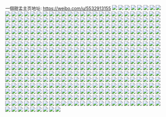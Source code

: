 一個甜孟主页地址: https://weibo.com/u/5532913155 
![](https://wx4.sinaimg.cn/mw2000/0062rxsLly1h9boisc34nj30k00k0781.jpg) 
![](https://wx4.sinaimg.cn/mw2000/0062rxsLly1h7jzgz30znj30xo0zn13o.jpg) 
![](https://wx4.sinaimg.cn/mw2000/0062rxsLly1h6l9a4o3bmj32am33lb2d.jpg) 
![](https://wx4.sinaimg.cn/mw2000/0062rxsLly1h6l9a63menj312j0u0nam.jpg) 
![](https://wx4.sinaimg.cn/mw2000/0062rxsLly1h5nk4jotymj30mz0ikae0.jpg) 
![](https://wx4.sinaimg.cn/mw2000/0062rxsLly1h57ghpqxjnj32802yox6t.jpg) 
![](https://wx4.sinaimg.cn/mw2000/0062rxsLly1h57ght6nhij32802you0z.jpg) 
![](https://wx4.sinaimg.cn/mw2000/0062rxsLly1h53tw81qajj30mi0u0n1d.jpg) 
![](https://wx4.sinaimg.cn/mw2000/0062rxsLly1h4npjxafy2j30u00u0jvt.jpg) 
![](https://wx4.sinaimg.cn/mw2000/0062rxsLly1h4iz81eer6j318w0tztkg.jpg) 
![](https://wx4.sinaimg.cn/mw2000/0062rxsLly1h4iz8217l5j31cj0tydpn.jpg) 
![](https://wx4.sinaimg.cn/mw2000/0062rxsLly1h4iz8284e8j30tz10rwsw.jpg) 
![](https://wx4.sinaimg.cn/mw2000/0062rxsLly1h47jcd78tkj32ap318qv5.jpg) 
![](https://wx4.sinaimg.cn/mw2000/0062rxsLly1h3ybe0s3y6j30n01dstuy.jpg) 
![](https://wx4.sinaimg.cn/mw2000/0062rxsLly1h3ybe20k1tj30n01ds7mt.jpg) 
![](https://wx4.sinaimg.cn/mw2000/0062rxsLly1h3ybxj2vb3j30n01dsh4j.jpg) 
![](https://wx4.sinaimg.cn/mw2000/0062rxsLly1h3ybid9nzij30n01ds47o.jpg) 
![](https://wx4.sinaimg.cn/mw2000/0062rxsLly1h3ybkb9icqj30n01dska4.jpg) 
![](https://wx4.sinaimg.cn/mw2000/0062rxsLly1h3ybe1ilm5j30n01ds4qp.jpg) 
![](https://wx4.sinaimg.cn/mw2000/0062rxsLly1h3ybljh7szj30n01dsjxh.jpg) 
![](https://wx4.sinaimg.cn/mw2000/0062rxsLly1h3ybutwq3vj30n01dsdjv.jpg) 
![](https://wx4.sinaimg.cn/mw2000/0062rxsLly1h3ybe2vsz9j30n01dsdkx.jpg) 
![](https://wx4.sinaimg.cn/mw2000/0062rxsLly1h3sguypwsqj31ny2c0npd.jpg) 
![](https://wx4.sinaimg.cn/mw2000/0062rxsLly1h3p6c9ybpej30qo0pbmz7.jpg) 
![](https://wx4.sinaimg.cn/mw2000/0062rxsLly1h3lnhndxhrj3340340u0y.jpg) 
![](https://wx4.sinaimg.cn/mw2000/0062rxsLly1h3lnhpwmc0j3340340npd.jpg) 
![](https://wx4.sinaimg.cn/mw2000/0062rxsLly1h3lnhgysmdj31ua1vge69.jpg) 
![](https://wx4.sinaimg.cn/mw2000/0062rxsLly1h3lnhx8hfzj3340340x6r.jpg) 
![](https://wx4.sinaimg.cn/mw2000/0062rxsLly1h3lnhfqzyrj3340340u0x.jpg) 
![](https://wx4.sinaimg.cn/mw2000/0062rxsLly1h3lnht0mrij330g30gnpf.jpg) 
![](https://wx4.sinaimg.cn/mw2000/0062rxsLly1h3lnhjnrypj3310310x6q.jpg) 
![](https://wx4.sinaimg.cn/mw2000/0062rxsLly1h3lnhl0afgj31kw1kw7wh.jpg) 
![](https://wx4.sinaimg.cn/mw2000/0062rxsLly1h3lnhxs8sej30sg0sg0zg.jpg) 
![](https://wx4.sinaimg.cn/mw2000/0062rxsLly1h1jeqfzlgsj31ua1vf1kx.jpg) 
![](https://wx4.sinaimg.cn/mw2000/0062rxsLly1h1jeq7jrkej327b27b7wh.jpg) 
![](https://wx4.sinaimg.cn/mw2000/0062rxsLly1h1jeqe6ltdj326z26zb29.jpg) 
![](https://wx4.sinaimg.cn/mw2000/0062rxsLly1h1jeq67hzkj32732734qp.jpg) 
![](https://wx4.sinaimg.cn/mw2000/0062rxsLly1gz7gkhrv38j30w80k0k2j.jpg) 
![](https://wx4.sinaimg.cn/mw2000/0062rxsLly1gyppb93j5bj30n01dsajl.jpg) 
![](https://wx4.sinaimg.cn/mw2000/0062rxsLly1gyp1bon1waj316o1kw4qp.jpg) 
![](https://wx4.sinaimg.cn/mw2000/0062rxsLly1gyhu5s2oahj30u00u0q63.jpg) 
![](https://wx4.sinaimg.cn/mw2000/0062rxsLly1gyfvgby5y1j31ds0n0b29.jpg) 
![](https://wx4.sinaimg.cn/mw2000/0062rxsLly1gyfvgaj7h0j31ds0n0aum.jpg) 
![](https://wx4.sinaimg.cn/mw2000/0062rxsLly1gyfvgcfoguj31ds0n0h06.jpg) 
![](https://wx4.sinaimg.cn/mw2000/0062rxsLly1gyfvgczfayj31ds0n0aql.jpg) 
![](https://wx4.sinaimg.cn/mw2000/0062rxsLly1gy77vgn2ivj30c80b13ye.jpg) 
![](https://wx4.sinaimg.cn/mw2000/0062rxsLly1gxw4sgjm8pj30n01dswzl.jpg) 
![](https://wx4.sinaimg.cn/mw2000/0062rxsLly1gxw4sf9qytj30n01dsauc.jpg) 
![](https://wx4.sinaimg.cn/mw2000/0062rxsLly1gxlht2nn8gj32c0340kjm.jpg) 
![](https://wx4.sinaimg.cn/mw2000/0062rxsLly1gxlht5d2lej32c0340kjm.jpg) 
![](https://wx4.sinaimg.cn/mw2000/0062rxsLly1gxic2soligj30jv0jv3zb.jpg) 
![](https://wx4.sinaimg.cn/mw2000/0062rxsLly1gxic3d4uftj30jo0joaao.jpg) 
![](https://wx4.sinaimg.cn/mw2000/0062rxsLly1gxic1sd1tmj30gt0gtdgr.jpg) 
![](https://wx4.sinaimg.cn/mw2000/0062rxsLly1gxic25q60cj30k40k4jsc.jpg) 
![](https://wx4.sinaimg.cn/mw2000/0062rxsLly1gxgghglyubj30de0de3yo.jpg) 
![](https://wx4.sinaimg.cn/mw2000/0062rxsLly1gxbgme0modj30es0e6gln.jpg) 
![](https://wx4.sinaimg.cn/mw2000/0062rxsLly1gx6js6v15uj30sg0sgt9o.jpg) 
![](https://wx4.sinaimg.cn/mw2000/0062rxsLly1gx3vrnecaxj31sc2dsqv5.jpg) 
![](https://wx4.sinaimg.cn/mw2000/0062rxsLly1gx3vrmkwdfj31sc2dsnpd.jpg) 
![](https://wx4.sinaimg.cn/mw2000/0062rxsLly1gx3vrocnh5j31sc2dsnpd.jpg) 
![](https://wx4.sinaimg.cn/mw2000/0062rxsLly1gx0ebn23q8j33402c0x6r.jpg) 
![](https://wx4.sinaimg.cn/mw2000/0062rxsLly1gx0ebjg8mgj33402c0u0z.jpg) 
![](https://wx4.sinaimg.cn/mw2000/0062rxsLly1gx0ebqelk3j33402c0x6r.jpg) 
![](https://wx4.sinaimg.cn/mw2000/0062rxsLly1gwzquur5e7j30kd0nyaeb.jpg) 
![](https://wx4.sinaimg.cn/mw2000/0062rxsLly1gwuk3ebrfij30sg0sg76s.jpg) 
![](https://wx4.sinaimg.cn/mw2000/0062rxsLly1gwrgnojve1j3340340hdu.jpg) 
![](https://wx4.sinaimg.cn/mw2000/0062rxsLly1gvzhctorpwj30j60j640e.jpg) 
![](https://wx4.sinaimg.cn/mw2000/0062rxsLly1gvy78z8llkj30ty0uadou.jpg) 
![](https://wx4.sinaimg.cn/mw2000/0062rxsLly1gvoe12al2kj61gc79ou1002.jpg) 
![](https://wx4.sinaimg.cn/mw2000/0062rxsLly1gvoe13r4vkj31gc8q0kjo.jpg) 
![](https://wx4.sinaimg.cn/mw2000/0062rxsLly1gvoe15g67tj61gc7e0qv602.jpg) 
![](https://wx4.sinaimg.cn/mw2000/0062rxsLly1gvoe0zflgzj31gc9h6kjp.jpg) 
![](https://wx4.sinaimg.cn/mw2000/0062rxsLly1gurjsh34h7j60n01ds7lu02.jpg) 
![](https://wx4.sinaimg.cn/mw2000/0062rxsLly1guhqw33kmej60n01dsqqg02.jpg) 
![](https://wx4.sinaimg.cn/mw2000/0062rxsLly1gtwmehi3uaj32c03404qr.jpg) 
![](https://wx4.sinaimg.cn/mw2000/0062rxsLly1gtwmej0qbqj32c03404qr.jpg) 
![](https://wx4.sinaimg.cn/mw2000/0062rxsLly1gtwmekgg19j32c03407wj.jpg) 
![](https://wx4.sinaimg.cn/mw2000/0062rxsLly1gtig3b8wdij31hc0u0e4i.jpg) 
![](https://wx4.sinaimg.cn/mw2000/0062rxsLly1gtig3aryimj31hc0u0ka7.jpg) 
![](https://wx4.sinaimg.cn/mw2000/0062rxsLly1gtcl1abhmqj32c0340hdu.jpg) 
![](https://wx4.sinaimg.cn/mw2000/0062rxsLly1gtcl1b1ei8j30qm118133.jpg) 
![](https://wx4.sinaimg.cn/mw2000/0062rxsLly1gt6vl0h7n7j30n01ds4ey.jpg) 
![](https://wx4.sinaimg.cn/mw2000/0062rxsLly1gsv8w4w3iqj30u016245v.jpg) 
![](https://wx4.sinaimg.cn/mw2000/0062rxsLly1gsv8ymfclbj32c0340b2b.jpg) 
![](https://wx4.sinaimg.cn/mw2000/0062rxsLly1gsvk3p48knj31s135s7wi.jpg) 
![](https://wx4.sinaimg.cn/mw2000/0062rxsLly1gss3zypv46j30ul15stkz.jpg) 
![](https://wx4.sinaimg.cn/mw2000/0062rxsLly1gsiz1htpkrj32c02c0kjm.jpg) 
![](https://wx4.sinaimg.cn/mw2000/0062rxsLly1gsiz1jfgdlj31hc0u0jue.jpg) 
![](https://wx4.sinaimg.cn/mw2000/0062rxsLly1gscs2ccs6zj30mi0miqe5.jpg) 
![](https://wx4.sinaimg.cn/mw2000/0062rxsLly1gsbotvewyfj31sc2dse81.jpg) 
![](https://wx4.sinaimg.cn/mw2000/0062rxsLly1gsbottuwr9j31sc2dshdt.jpg) 
![](https://wx4.sinaimg.cn/mw2000/0062rxsLly1gs7b1v31roj30u00u0hdt.jpg) 
![](https://wx4.sinaimg.cn/mw2000/0062rxsLly1gs7b1uali0j31wu1wu1ky.jpg) 
![](https://wx4.sinaimg.cn/mw2000/0062rxsLly1gs50hs82xrj31sc27wkjl.jpg) 
![](https://wx4.sinaimg.cn/mw2000/0062rxsLly1grx6jtrkc0j30mz0u049k.jpg) 
![](https://wx4.sinaimg.cn/mw2000/0062rxsLly1grx6lftg9gj33401r0u0x.jpg) 
![](https://wx4.sinaimg.cn/mw2000/0062rxsLly1grpu2lxoauj31801hcb2a.jpg) 
![](https://wx4.sinaimg.cn/mw2000/0062rxsLly1grm6l3kunyj30rs0rsq5j.jpg) 
![](https://wx4.sinaimg.cn/mw2000/0062rxsLly1grcwsnxubsj33402c0kjm.jpg) 
![](https://wx4.sinaimg.cn/mw2000/0062rxsLly1grcwsljpz3j33402c04qp.jpg) 
![](https://wx4.sinaimg.cn/mw2000/0062rxsLly1grcwskbwiaj33402c0x6q.jpg) 
![](https://wx4.sinaimg.cn/mw2000/0062rxsLly1gr4zirhczaj31ph2ds7pu.jpg) 
![](https://wx4.sinaimg.cn/mw2000/0062rxsLly1gr4zisubbhj31sc2dsqv5.jpg) 
![](https://wx4.sinaimg.cn/mw2000/0062rxsLly1gr32lfdm1yj30mi0mi4dy.jpg) 
![](https://wx4.sinaimg.cn/mw2000/0062rxsLly1gr32lorepjj32bz2hxe8a.jpg) 
![](https://wx4.sinaimg.cn/mw2000/0062rxsLly1gr32lg083qj30mi0mik1z.jpg) 
![](https://wx4.sinaimg.cn/mw2000/0062rxsLly1gr32lesfr2j31y723e7wh.jpg) 
![](https://wx4.sinaimg.cn/mw2000/0062rxsLly1gr32lh1t3wj30hh0gmq5k.jpg) 
![](https://wx4.sinaimg.cn/mw2000/0062rxsLly1gr32lge4xdj30mi0miwoq.jpg) 
![](https://wx4.sinaimg.cn/mw2000/0062rxsLly1gr0qd2fspgj31sc1scx6p.jpg) 
![](https://wx4.sinaimg.cn/mw2000/0062rxsLly1gr0qbmr7r3j32c02c0npe.jpg) 
![](https://wx4.sinaimg.cn/mw2000/0062rxsLly1gqosltsvirj30mw0mrgxa.jpg) 
![](https://wx4.sinaimg.cn/mw2000/0062rxsLly1gqliqldlncj30u00tznpd.jpg) 
![](https://wx4.sinaimg.cn/mw2000/0062rxsLly1gqliqlobcgj31400u0wun.jpg) 
![](https://wx4.sinaimg.cn/mw2000/0062rxsLly1gqliqm81jaj30u00tze81.jpg) 
![](https://wx4.sinaimg.cn/mw2000/0062rxsLly1gqj74orvdrj30vc15s14z.jpg) 
![](https://wx4.sinaimg.cn/mw2000/0062rxsLly1gqj74ohdgjj30vc15sam8.jpg) 
![](https://wx4.sinaimg.cn/mw2000/0062rxsLly1gq7jiflqcoj30it0neqjo.jpg) 
![](https://wx4.sinaimg.cn/mw2000/0062rxsLly1gq0c5ejcj6j30cl0cd0t3.jpg) 
![](https://wx4.sinaimg.cn/mw2000/0062rxsLly1gpx62jthlej32802yonpn.jpg) 
![](https://wx4.sinaimg.cn/mw2000/0062rxsLly1gpx62g54mvj32802xcx6r.jpg) 
![](https://wx4.sinaimg.cn/mw2000/0062rxsLly1gpqhkbxrd4j30vc15su0x.jpg) 
![](https://wx4.sinaimg.cn/mw2000/0062rxsLly1gpqhkbdq3lj30vc15su0x.jpg) 
![](https://wx4.sinaimg.cn/mw2000/0062rxsLly1gpq9vzaqsij31sc2dskgs.jpg) 
![](https://wx4.sinaimg.cn/mw2000/0062rxsLly1gpq9w0z9jxj32c0340qv5.jpg) 
![](https://wx4.sinaimg.cn/mw2000/0062rxsLly1gpoz2y2c57j32c0340u0x.jpg) 
![](https://wx4.sinaimg.cn/mw2000/0062rxsLly1gpkk3i1p2ij306o06oq34.jpg) 
![](https://wx4.sinaimg.cn/mw2000/0062rxsLly1gpjkge48laj31wz258kjq.jpg) 
![](https://wx4.sinaimg.cn/mw2000/0062rxsLly1gpgtg0bebtj32c03407wi.jpg) 
![](https://wx4.sinaimg.cn/mw2000/0062rxsLly1gpbch40dtcj30mz0qttr0.jpg) 
![](https://wx4.sinaimg.cn/mw2000/0062rxsLly1gpa8o80teej30hs0hs0tg.jpg) 
![](https://wx4.sinaimg.cn/mw2000/0062rxsLly1gp474xjh6ej32c0340qv6.jpg) 
![](https://wx4.sinaimg.cn/mw2000/0062rxsLly1gp46gsk09ej33402c0hdu.jpg) 
![](https://wx4.sinaimg.cn/mw2000/0062rxsLly1goxdddndqbj32c0340e82.jpg) 
![](https://wx4.sinaimg.cn/mw2000/0062rxsLly1goweh5uaxfj327w2yk1kx.jpg) 
![](https://wx4.sinaimg.cn/mw2000/0062rxsLly1gou9n8wllrj32c0344e81.jpg) 
![](https://wx4.sinaimg.cn/mw2000/0062rxsLly1gou9n9swrpj32c03447wh.jpg) 
![](https://wx4.sinaimg.cn/mw2000/0062rxsLly1gom03nz2vhj30k00j4t9g.jpg) 
![](https://wx4.sinaimg.cn/mw2000/0062rxsLly1go9aptbkpjj32c02c04qq.jpg) 
![](https://wx4.sinaimg.cn/mw2000/0062rxsLly1go8aqjz1aqj30jw0k67bg.jpg) 
![](https://wx4.sinaimg.cn/mw2000/0062rxsLly1go6r5esyh8j32c0340kjl.jpg) 
![](https://wx4.sinaimg.cn/mw2000/0062rxsLly1go4hiwedxwj30mi0u0dvb.jpg) 
![](https://wx4.sinaimg.cn/mw2000/0062rxsLly1go0o7z4uzpj30u00u0wm0.jpg) 
![](https://wx4.sinaimg.cn/mw2000/0062rxsLly1gntp5c36snj30q30dgwf4.jpg) 
![](https://wx4.sinaimg.cn/mw2000/0062rxsLly1gnsnniswprj32c0340kjm.jpg) 
![](https://wx4.sinaimg.cn/mw2000/0062rxsLly1gnsnnhmg1fj32c0340u10.jpg) 
![](https://wx4.sinaimg.cn/mw2000/0062rxsLly1gnn6h0f60zj32802yob2a.jpg) 
![](https://wx4.sinaimg.cn/mw2000/0062rxsLly1gnmsrhtj1nj30do0ckdkn.jpg) 
![](https://wx4.sinaimg.cn/mw2000/0062rxsLly1gng6mgx843j318f1p47hw.jpg) 
![](https://wx4.sinaimg.cn/mw2000/0062rxsLly1gmygmry4tkj31ho1zknpg.jpg) 
![](https://wx4.sinaimg.cn/mw2000/0062rxsLly1gmygmsb4faj30qo0vy43a.jpg) 
![](https://wx4.sinaimg.cn/mw2000/0062rxsLly1gmwdcq1qr1j30n01dsb2c.jpg) 
![](https://wx4.sinaimg.cn/mw2000/0062rxsLly1gmsv2cfdmyj32c0340kjl.jpg) 
![](https://wx4.sinaimg.cn/mw2000/0062rxsLly1gmsv2pq2c9j32c0340npd.jpg) 
![](https://wx4.sinaimg.cn/mw2000/0062rxsLly1gmonhr4tkjj30u00u0tfn.jpg) 
![](https://wx4.sinaimg.cn/mw2000/0062rxsLly1glzcvztga3j30jg0jgju8.jpg) 
![](https://wx4.sinaimg.cn/mw2000/0062rxsLly1glwynr6zm0j32802yob2b.jpg) 
![](https://wx4.sinaimg.cn/mw2000/0062rxsLly1glraevfe8oj32c0340b29.jpg) 
![](https://wx4.sinaimg.cn/mw2000/0062rxsLly1glo7usfnv4j30og0nsq4z.jpg) 
![](https://wx4.sinaimg.cn/mw2000/0062rxsLly1gljyjbpd3dj30mz0tiqhv.jpg) 
![](https://wx4.sinaimg.cn/mw2000/0062rxsLly1glf9qwipcxj32802yo4qr.jpg) 
![](https://wx4.sinaimg.cn/mw2000/0062rxsLly1glcpayi6zvj32802yo4r0.jpg) 
![](https://wx4.sinaimg.cn/mw2000/0062rxsLly1glcpb1oh9qj32802yokjw.jpg) 
![](https://wx4.sinaimg.cn/mw2000/0062rxsLly1glcpb828xij32802yoqvg.jpg) 
![](https://wx4.sinaimg.cn/mw2000/0062rxsLly1glcpbb8fw9j32802yohe4.jpg) 
![](https://wx4.sinaimg.cn/mw2000/0062rxsLly1gkq4lntk25j327z2wbnpe.jpg) 
![](https://wx4.sinaimg.cn/mw2000/0062rxsLly1gkjyaho4p1j32c03401ky.jpg) 
![](https://wx4.sinaimg.cn/mw2000/0062rxsLly1gkjyaj2vtnj32c03407wi.jpg) 
![](https://wx4.sinaimg.cn/mw2000/0062rxsLly1gkjyak87m7j32c03407wi.jpg) 
![](https://wx4.sinaimg.cn/mw2000/0062rxsLly1gk1f96nolqj30sb0tc1kx.jpg) 
![](https://wx4.sinaimg.cn/mw2000/0062rxsLly1gjd2auxp0zj3334334qv5.jpg) 
![](https://wx4.sinaimg.cn/mw2000/0062rxsLly1gjd2axp6ixj32bb2bb1kz.jpg) 
![](https://wx4.sinaimg.cn/mw2000/0062rxsLly1gjd2azlxl3j33342bcb2a.jpg) 
![](https://wx4.sinaimg.cn/mw2000/0062rxsLly1gjd2atgy10j32bb2bb4qq.jpg) 
![](https://wx4.sinaimg.cn/mw2000/0062rxsLly1gjd2b1k798j31o01o0x6p.jpg) 
![](https://wx4.sinaimg.cn/mw2000/0062rxsLly1gjd2b4ipanj31zk1hou0z.jpg) 
![](https://wx4.sinaimg.cn/mw2000/0062rxsLly1gjd2b5e7wfj31hn1hnh8s.jpg) 
![](https://wx4.sinaimg.cn/mw2000/0062rxsLly1gjd2b7509zj32bb2bbe82.jpg) 
![](https://wx4.sinaimg.cn/mw2000/0062rxsLly1gjd2b80efcj30u00u00su.jpg) 
![](https://wx4.sinaimg.cn/mw2000/0062rxsLly1gj1upr6kvaj30n01dswps.jpg) 
![](https://wx4.sinaimg.cn/mw2000/0062rxsLly1gj1upqfolmj30n01dsti7.jpg) 
![](https://wx4.sinaimg.cn/mw2000/0062rxsLly1giy8domkb6j30n01dsnpg.jpg) 
![](https://wx4.sinaimg.cn/mw2000/0062rxsLly1giy8dnbiufj30n01dsqv8.jpg) 
![](https://wx4.sinaimg.cn/mw2000/0062rxsLly1giy8dpw73jj30n01ds1l1.jpg) 
![](https://wx4.sinaimg.cn/mw2000/0062rxsLly1giy8dqzsshj30n01dsnpg.jpg) 
![](https://wx4.sinaimg.cn/mw2000/0062rxsLly1giouw1vgkbj31ho1zkqv8.jpg) 
![](https://wx4.sinaimg.cn/mw2000/0062rxsLly1giouvcffwqj314e0z7qfc.jpg) 
![](https://wx4.sinaimg.cn/mw2000/0062rxsLly1giouvemmfhj31zk1hme85.jpg) 
![](https://wx4.sinaimg.cn/mw2000/0062rxsLly1giouwerdfsj31lx1hk4qs.jpg) 
![](https://wx4.sinaimg.cn/mw2000/0062rxsLly1giouvwc882j31zk1hmnph.jpg) 
![](https://wx4.sinaimg.cn/mw2000/0062rxsLly1giov1wat0uj30vc15se81.jpg) 
![](https://wx4.sinaimg.cn/mw2000/0062rxsLly1giov1vn0gvj31p229khdt.jpg) 
![](https://wx4.sinaimg.cn/mw2000/0062rxsLly1giouwfxj23j31k014okjl.jpg) 
![](https://wx4.sinaimg.cn/mw2000/0062rxsLly1giouvtgmfpj31hn1zkhdt.jpg) 
![](https://wx4.sinaimg.cn/mw2000/0062rxsLly1giouw4k44nj31hc1zkqv8.jpg) 
![](https://wx4.sinaimg.cn/mw2000/0062rxsLly1giouvrseg4j31ho1zke87.jpg) 
![](https://wx4.sinaimg.cn/mw2000/0062rxsLly1giouvyd3f6j31yy14iqv9.jpg) 
![](https://wx4.sinaimg.cn/mw2000/0062rxsLly1giouvh6i1cj31zk1hnx6s.jpg) 
![](https://wx4.sinaimg.cn/mw2000/0062rxsLly1giouvkmu2ij31zk1hnqv8.jpg) 
![](https://wx4.sinaimg.cn/mw2000/0062rxsLly1giouvbouc3j31zk1hmhdx.jpg) 
![](https://wx4.sinaimg.cn/mw2000/0062rxsLly1giouw6sxs2j31zk1hnx6t.jpg) 
![](https://wx4.sinaimg.cn/mw2000/0062rxsLly1giouw9fb8ej31hn1zk4qv.jpg) 
![](https://wx4.sinaimg.cn/mw2000/0062rxsLgy1giccubc061j31ho1zk7wl.jpg) 
![](https://wx4.sinaimg.cn/mw2000/0062rxsLgy1giccufvivpj31os1zknpi.jpg) 
![](https://wx4.sinaimg.cn/mw2000/0062rxsLgy1gibgwgwe2xj30n00qoq6l.jpg) 
![](https://wx4.sinaimg.cn/mw2000/0062rxsLly1gi6ypgsth0j31hn1sjkjo.jpg) 
![](https://wx4.sinaimg.cn/mw2000/0062rxsLly1ggfbhorm8xj31kg1zk7wl.jpg) 
![](https://wx4.sinaimg.cn/mw2000/0062rxsLly1ggb7n9vtyqj33402c01kx.jpg) 
![](https://wx4.sinaimg.cn/mw2000/0062rxsLly1ggb7nbgkm1j33402c07wh.jpg) 
![](https://wx4.sinaimg.cn/mw2000/0062rxsLly1ggb7nd0iopj33402c01kx.jpg) 
![](https://wx4.sinaimg.cn/mw2000/0062rxsLly1gfv2ssdlz7j32c02c0qv5.jpg) 
![](https://wx4.sinaimg.cn/mw2000/0062rxsLly1gfgk9mbvkij32c0340b29.jpg) 
![](https://wx4.sinaimg.cn/mw2000/0062rxsLly1gfgk9ncd1lj32c0340b29.jpg) 
![](https://wx4.sinaimg.cn/mw2000/0062rxsLly1gej1lx2725j31mw1t4e84.jpg) 
![](https://wx4.sinaimg.cn/mw2000/0062rxsLly1gdtd4647ncj31s11s5kjp.jpg) 
![](https://wx4.sinaimg.cn/mw2000/0062rxsLgy1gdpmecphelj30u00y37lb.jpg) 
![](https://wx4.sinaimg.cn/mw2000/0062rxsLgy1gdmqxhm9yhj31lt1lt1kz.jpg) 
![](https://wx4.sinaimg.cn/mw2000/0062rxsLly1gdldwgmkyaj30jm0jcq3m.jpg) 
![](https://wx4.sinaimg.cn/mw2000/0062rxsLly1gdgs5v3ev7j30dj0ehdhq.jpg) 
![](https://wx4.sinaimg.cn/mw2000/0062rxsLly1gdcb69l3swj306r06rt9b.jpg) 
![](https://wx4.sinaimg.cn/mw2000/0062rxsLly1gd6olhs9zsj30u00u0k0w.jpg) 
![](https://wx4.sinaimg.cn/mw2000/0062rxsLly1gcpv8mg7tfj30i80ir75r.jpg) 
![](https://wx4.sinaimg.cn/mw2000/0062rxsLly1gcmch9ozz2j30k00aigmd.jpg) 
![](https://wx4.sinaimg.cn/mw2000/0062rxsLly1gcj5nnm9ymj30jg0l7abv.jpg) 
![](https://wx4.sinaimg.cn/mw2000/0062rxsLly1gcasqgk8l4j31kw1kw4dx.jpg) 
![](https://wx4.sinaimg.cn/mw2000/0062rxsLly1gcasqh1chij30yh0yc7b3.jpg) 
![](https://wx4.sinaimg.cn/mw2000/0062rxsLly1gcasqhmmsdj30yi0y80yu.jpg) 
![](https://wx4.sinaimg.cn/mw2000/0062rxsLly1gcasqixge0j32o82o84qp.jpg) 
![](https://wx4.sinaimg.cn/mw2000/0062rxsLly1gcasqfvx4vj31kw1kw15j.jpg) 
![](https://wx4.sinaimg.cn/mw2000/0062rxsLly1gcasqkmztbj31jq1gpu0x.jpg) 
![](https://wx4.sinaimg.cn/mw2000/0062rxsLly1gc6gvfp24nj31cl18gtbp.jpg) 
![](https://wx4.sinaimg.cn/mw2000/0062rxsLly1gc3ujckeqkj30wr1blb29.jpg) 
![](https://wx4.sinaimg.cn/mw2000/0062rxsLly1gc3ujdeipjj30uz0te1kx.jpg) 
![](https://wx4.sinaimg.cn/mw2000/0062rxsLly1gbzamvkp79j33402c04qr.jpg) 
![](https://wx4.sinaimg.cn/mw2000/0062rxsLly1gbzamu4vhgj31400u0143.jpg) 
![](https://wx4.sinaimg.cn/mw2000/0062rxsLly1gbz63fnv0dj30qo0pin0h.jpg) 
![](https://wx4.sinaimg.cn/mw2000/0062rxsLly1gbtkfij62ij31sg2ds1kx.jpg) 
![](https://wx4.sinaimg.cn/mw2000/0062rxsLly1gbtkfhterhj31sg2ds1ku.jpg) 
![](https://wx4.sinaimg.cn/mw2000/0062rxsLly1gbhtaebgi2j31sg109qv6.jpg) 
![](https://wx4.sinaimg.cn/mw2000/0062rxsLly1gbhtagovy7j31sg109qv6.jpg) 
![](https://wx4.sinaimg.cn/mw2000/0062rxsLly1gbhtaidhirj31le109b2a.jpg) 
![](https://wx4.sinaimg.cn/mw2000/0062rxsLly1gbhtaj9cfnj30yi1pc7wh.jpg) 
![](https://wx4.sinaimg.cn/mw2000/0062rxsLly1gbhtak1kmuj30tz143e70.jpg) 
![](https://wx4.sinaimg.cn/mw2000/0062rxsLly1gbhtalt0cej31o027uu0x.jpg) 
![](https://wx4.sinaimg.cn/mw2000/0062rxsLly1gbfhey888oj31sg2ds1jj.jpg) 
![](https://wx4.sinaimg.cn/mw2000/0062rxsLly1gbfheyysx4j31md25w1eb.jpg) 
![](https://wx4.sinaimg.cn/mw2000/0062rxsLly1gbfhezfxw0j31md25w4g0.jpg) 
![](https://wx4.sinaimg.cn/mw2000/0062rxsLly1gbfhf02bl9j31sg2dsu0h.jpg) 
![](https://wx4.sinaimg.cn/mw2000/0062rxsLly1ga5smycm6hj31400u01ch.jpg) 
![](https://wx4.sinaimg.cn/mw2000/0062rxsLly1ga5smyukuuj30tg140jwt.jpg) 
![](https://wx4.sinaimg.cn/mw2000/0062rxsLly1ga5smxly3mj30tk1404gw.jpg) 
![](https://wx4.sinaimg.cn/mw2000/0062rxsLly1g9zkmsmthuj32c03407wi.jpg) 
![](https://wx4.sinaimg.cn/mw2000/0062rxsLly1g9zkmr6kraj31s035sb2a.jpg) 
![](https://wx4.sinaimg.cn/mw2000/0062rxsLly1g9zkmzc4faj32c0340qv6.jpg) 
![](https://wx4.sinaimg.cn/mw2000/0062rxsLly1g9zkmy40qnj32192puhdt.jpg) 
![](https://wx4.sinaimg.cn/mw2000/0062rxsLly1g9zkmv785ej32c0340qv5.jpg) 
![](https://wx4.sinaimg.cn/mw2000/0062rxsLly1g9zkmwr5iqj32c0340x6p.jpg) 
![](https://wx4.sinaimg.cn/mw2000/0062rxsLly1g9t287zkg7j30u013z4qp.jpg) 
![](https://wx4.sinaimg.cn/mw2000/0062rxsLly1g9t287kq15j30tz142b29.jpg) 
![](https://wx4.sinaimg.cn/mw2000/0062rxsLly1g9pbj81z34j31cg1sg4qr.jpg) 
![](https://wx4.sinaimg.cn/mw2000/0062rxsLly1g9pbk6ywt9j30u00u0tgk.jpg) 
![](https://wx4.sinaimg.cn/mw2000/0062rxsLly1g9m4rnvl9dj31cg1sgqv6.jpg) 
![](https://wx4.sinaimg.cn/mw2000/0062rxsLly1g9kjgrmsymj30vu16r449.jpg) 
![](https://wx4.sinaimg.cn/mw2000/0062rxsLly1g98ba4ggr4j30yi1pchdt.jpg) 
![](https://wx4.sinaimg.cn/mw2000/0062rxsLly1g8aef9wqjaj31mb1mb4l3.jpg) 
![](https://wx4.sinaimg.cn/mw2000/0062rxsLly1g8aefagdgrj31mb1mb7wh.jpg) 
![](https://wx4.sinaimg.cn/mw2000/0062rxsLly1g8aefazt15j31mb1mb7sp.jpg) 
![](https://wx4.sinaimg.cn/mw2000/0062rxsLly1g8aefbddh3j31mb1mbdxk.jpg) 
![](https://wx4.sinaimg.cn/mw2000/0062rxsLly1g8aef9do7cj31mb1mb7nh.jpg) 
![](https://wx4.sinaimg.cn/mw2000/0062rxsLly1g8aefbr7oxj31mb1mbnfr.jpg) 
![](https://wx4.sinaimg.cn/mw2000/0062rxsLly1g8aefc9109j31mb1mbe2l.jpg) 
![](https://wx4.sinaimg.cn/mw2000/0062rxsLly1g8aefclfbtj31ei1eik2w.jpg) 
![](https://wx4.sinaimg.cn/mw2000/0062rxsLly1g8aefd2rbsj31mb1mbe69.jpg) 
![](https://wx4.sinaimg.cn/mw2000/0062rxsLly1g8946ner5qj31cg1sgb2b.jpg) 
![](https://wx4.sinaimg.cn/mw2000/0062rxsLly1g8946xm6kzj31cg1sg7wl.jpg) 
![](https://wx4.sinaimg.cn/mw2000/0062rxsLly1g8946smydwj31cg1sgb2b.jpg) 
![](https://wx4.sinaimg.cn/mw2000/0062rxsLly1g8946pkf8bj31cg1sghdt.jpg) 
![](https://wx4.sinaimg.cn/mw2000/0062rxsLly1g8947a6ocrj32c0340hdt.jpg) 
![](https://wx4.sinaimg.cn/mw2000/0062rxsLly1g894egyl1qj32c0340kjl.jpg) 
![](https://wx4.sinaimg.cn/mw2000/0062rxsLly1g7qurj6vgoj31cg1sgb2b.jpg) 
![](https://wx4.sinaimg.cn/mw2000/0062rxsLly1g7qurkm6mzj31cg1sg1kz.jpg) 
![](https://wx4.sinaimg.cn/mw2000/0062rxsLly1g7qurl9ayfj31cg1sgttd.jpg) 
![](https://wx4.sinaimg.cn/mw2000/0062rxsLly1g7qurmqidqj31cg1sg1kz.jpg) 
![](https://wx4.sinaimg.cn/mw2000/0062rxsLly1g7n5yzwoesj31cg1sg7wj.jpg) 
![](https://wx4.sinaimg.cn/mw2000/0062rxsLly1g71ejnyqhvj32c0340npf.jpg) 
![](https://wx4.sinaimg.cn/mw2000/0062rxsLly1g71ejloqfwj32c0340kjn.jpg) 
![](https://wx4.sinaimg.cn/mw2000/0062rxsLly1g6y9circtcj312l0syqfz.jpg) 
![](https://wx4.sinaimg.cn/mw2000/0062rxsLly1g6mpc6bjnlj30u00u0tia.jpg) 
![](https://wx4.sinaimg.cn/mw2000/0062rxsLly1g6la61fs9gj31sg1sgqv8.jpg) 
![](https://wx4.sinaimg.cn/mw2000/0062rxsLly1g6b371alfoj31qp1qpb2a.jpg) 
![](https://wx4.sinaimg.cn/mw2000/0062rxsLly1g69gnehcm1j31ld1ldnpe.jpg) 
![](https://wx4.sinaimg.cn/mw2000/0062rxsLly1g69gnav1v2j31hy1kzk7f.jpg) 
![](https://wx4.sinaimg.cn/mw2000/0062rxsLly1g68ulfkw1sj30qe0majuj.jpg) 
![](https://wx4.sinaimg.cn/mw2000/0062rxsLly1g66avl42d8j31kn1moe83.jpg) 
![](https://wx4.sinaimg.cn/mw2000/0062rxsLly1g63n2lwa0lj32c02c0b2a.jpg) 
![](https://wx4.sinaimg.cn/mw2000/0062rxsLly1g63n1fjv1fj32c02c0b29.jpg) 
![](https://wx4.sinaimg.cn/mw2000/0062rxsLly1g62g94teq4j31o027uhdu.jpg) 
![](https://wx4.sinaimg.cn/mw2000/0062rxsLly1g5vs284swaj31sg1sgnod.jpg) 
![](https://wx4.sinaimg.cn/mw2000/0062rxsLly1g5vs272hroj31sg1sgqv7.jpg) 
![](https://wx4.sinaimg.cn/mw2000/0062rxsLly1g4z8u33oumj319n500x6p.jpg) 
![](https://wx4.sinaimg.cn/mw2000/0062rxsLly1g4z8u5ah0aj319n500b2b.jpg) 
![](https://wx4.sinaimg.cn/mw2000/0062rxsLly1g4z8u1qohvj31a74xvx6p.jpg) 
![](https://wx4.sinaimg.cn/mw2000/0062rxsLly1g4z8u6pap9j317v57c4qq.jpg) 
![](https://wx4.sinaimg.cn/mw2000/0062rxsLly1g4z8u8dlr6j319n500qv5.jpg) 
![](https://wx4.sinaimg.cn/mw2000/0062rxsLly1g4z8u9ghmgj319n500b29.jpg) 
![](https://wx4.sinaimg.cn/mw2000/0062rxsLly1g4o1j74tlij31sd3johc4.jpg) 
![](https://wx4.sinaimg.cn/mw2000/0062rxsLly1g4dlfmmvncj31cg1sgx6r.jpg) 
![](https://wx4.sinaimg.cn/mw2000/0062rxsLly1g4dlfg03vrj31cg1sgkjn.jpg) 
![](https://wx4.sinaimg.cn/mw2000/0062rxsLly1g4c6qrk0idj30ml34x1kx.jpg) 
![](https://wx4.sinaimg.cn/mw2000/0062rxsLly1g46tm5ff3kj31mc1mcds6.jpg) 
![](https://wx4.sinaimg.cn/mw2000/0062rxsLly1g46tm5vfc8j31mc1mcwvl.jpg) 
![](https://wx4.sinaimg.cn/mw2000/0062rxsLly1g46tm68bxrj31mc1mcdy5.jpg) 
![](https://wx4.sinaimg.cn/mw2000/0062rxsLly1g45bdo0ow9j31og2io1kx.jpg) 
![](https://wx4.sinaimg.cn/mw2000/0062rxsLly1g45bdndodij31og2io7wh.jpg) 
![](https://wx4.sinaimg.cn/mw2000/0062rxsLly1g453kn2ziuj30u01hckjq.jpg) 
![](https://wx4.sinaimg.cn/mw2000/0062rxsLly1g3qb6qqqfgj31400u0gxy.jpg) 
![](https://wx4.sinaimg.cn/mw2000/0062rxsLly1g3qb6qf6gdj31400u0npd.jpg) 
![](https://wx4.sinaimg.cn/mw2000/0062rxsLly1g3qb6qyq23j31400u04fp.jpg) 
![](https://wx4.sinaimg.cn/mw2000/0062rxsLly1g3qb6rxdyrj31400u0b29.jpg) 
![](https://wx4.sinaimg.cn/mw2000/0062rxsLly1g3oytjved8j31o02807wh.jpg) 
![](https://wx4.sinaimg.cn/mw2000/0062rxsLly1g3oytkaj0jj30yi0yiahs.jpg) 
![](https://wx4.sinaimg.cn/mw2000/0062rxsLly1g3oytkuzxsj31o02807wh.jpg) 
![](https://wx4.sinaimg.cn/mw2000/0062rxsLly1g3oytlmc3yj32c02c07rj.jpg) 
![](https://wx4.sinaimg.cn/mw2000/0062rxsLly1g3oytj7w1jj3238239kjl.jpg) 
![](https://wx4.sinaimg.cn/mw2000/0062rxsLly1g3oytmng51j32c02c0kjl.jpg) 
![](https://wx4.sinaimg.cn/mw2000/0062rxsLly1g3oytnh0g1j32b72cchdu.jpg) 
![](https://wx4.sinaimg.cn/mw2000/0062rxsLly1g3oytorgypj31sg1sgb2b.jpg) 
![](https://wx4.sinaimg.cn/mw2000/0062rxsLly1g3oytpizyuj32by2d0npd.jpg) 
![](https://wx4.sinaimg.cn/mw2000/0062rxsLly1g3iegrqpfhj31ei1ei46p.jpg) 
![](https://wx4.sinaimg.cn/mw2000/0062rxsLly1g35gy75x8sj32c02c0tvy.jpg) 
![](https://wx4.sinaimg.cn/mw2000/0062rxsLly1g35gy8xcjyj32c02c0h9l.jpg) 
![](https://wx4.sinaimg.cn/mw2000/0062rxsLly1g35gyfato1j32c02c07o2.jpg) 
![](https://wx4.sinaimg.cn/mw2000/0062rxsLly1g35gyggqybj32c02c0qmd.jpg) 
![](https://wx4.sinaimg.cn/mw2000/0062rxsLly1g2yi93zdkrj30mi0u0n19.jpg) 
![](https://wx4.sinaimg.cn/mw2000/0062rxsLly1g2yi95ojbtj32c02c01ep.jpg) 
![](https://wx4.sinaimg.cn/mw2000/0062rxsLly1g2tviw240zj31400u01kx.jpg) 
![](https://wx4.sinaimg.cn/mw2000/0062rxsLly1g2tvir9r9wj32801o0e81.jpg) 
![](https://wx4.sinaimg.cn/mw2000/0062rxsLly1g0f792na9sj32c02c07wh.jpg) 
![](https://wx4.sinaimg.cn/mw2000/0062rxsLly1g0f790sd0hj32c02c0aui.jpg) 
![](https://wx4.sinaimg.cn/mw2000/0062rxsLly1g0f794romjj32c02c0qs4.jpg) 
![](https://wx4.sinaimg.cn/mw2000/0062rxsLly1g0f796qkg7j32c02c0h6w.jpg) 
![](https://wx4.sinaimg.cn/mw2000/0062rxsLly1fxuen36c01j30k00dlq4s.jpg) 
![](https://wx4.sinaimg.cn/mw2000/0062rxsLly1fxqfkcgu00j30ra0j2mz9.jpg) 
![](https://wx4.sinaimg.cn/mw2000/0062rxsLly1fxqfm2rh8lj30k00k015l.jpg) 
![](https://wx4.sinaimg.cn/mw2000/0062rxsLly1fwsl6cqc81j30qo0zktg9.jpg) 
![](https://wx4.sinaimg.cn/mw2000/0062rxsLly1fwsl6bx1xsj30qo0zkahn.jpg) 
![](https://wx4.sinaimg.cn/mw2000/0062rxsLgy1fvzto3xbofj321k22me81.jpg) 
![](https://wx4.sinaimg.cn/mw2000/0062rxsLgy1fvzto51rgpj325e21mhb1.jpg) 
![](https://wx4.sinaimg.cn/mw2000/0062rxsLly1fvtmbj917yj30qo0qoqam.jpg) 
![](https://wx4.sinaimg.cn/mw2000/0062rxsLly1fvtmbimsm4j31h10p40z2.jpg) 
![](https://wx4.sinaimg.cn/mw2000/0062rxsLly1fvtmbjny5qj30qo0qojv7.jpg) 
![](https://wx4.sinaimg.cn/mw2000/0062rxsLly1fvtmbk3g4mj30qo0qogq0.jpg) 
![](https://wx4.sinaimg.cn/mw2000/0062rxsLly1fvtmbkj2kwj30qo0qon17.jpg) 
![](https://wx4.sinaimg.cn/mw2000/0062rxsLly1fvtmbl18bgj30qo0qoq6t.jpg) 
![](https://wx4.sinaimg.cn/mw2000/0062rxsLly1fvtmbh2uwhj30qo0qoq6j.jpg) 
![](https://wx4.sinaimg.cn/mw2000/0062rxsLly1fvtmbllynnj30qo0qoq8l.jpg) 
![](https://wx4.sinaimg.cn/mw2000/0062rxsLly1fvtmbm25olj30qo0qotdd.jpg) 
![](https://wx4.sinaimg.cn/mw2000/0062rxsLly1fvhgyyjk71j30qo0qo455.jpg) 
![](https://wx4.sinaimg.cn/mw2000/0062rxsLly1fv08818hnij30u00ly76y.jpg) 
![](https://wx4.sinaimg.cn/mw2000/0062rxsLly1fuvklwmkhcj30qo0zigtq.jpg) 
![](https://wx4.sinaimg.cn/mw2000/0062rxsLly1fuvklv14w1j30qo0ziqaf.jpg) 
![](https://wx4.sinaimg.cn/mw2000/0062rxsLly1furwzrhqrzj30qo0qodk0.jpg) 
![](https://wx4.sinaimg.cn/mw2000/0062rxsLly1furwzolnnrj30qo0qoq7y.jpg) 
![](https://wx4.sinaimg.cn/mw2000/0062rxsLly1furwzvk1j7j30qo0qo44b.jpg) 
![](https://wx4.sinaimg.cn/mw2000/0062rxsLly1fuo56p7dp4j30qo0qo7an.jpg) 
![](https://wx4.sinaimg.cn/mw2000/0062rxsLly1fuo56q660kj30qo0qogrz.jpg) 
![](https://wx4.sinaimg.cn/mw2000/0062rxsLly1fuo56qxmf7j30qo0qotdt.jpg) 
![](https://wx4.sinaimg.cn/mw2000/0062rxsLly1fuo56rsbq8j30qo0qo0yo.jpg) 
![](https://wx4.sinaimg.cn/mw2000/0062rxsLly1fum3ewp3xlj305v05u0sq.jpg) 
![](https://wx4.sinaimg.cn/mw2000/0062rxsLly1fuidmxb1y9j30k00f074d.jpg) 
![](https://wx4.sinaimg.cn/mw2000/0062rxsLly1ft3ewba7nrj30qo28dqu9.jpg) 
![](https://wx4.sinaimg.cn/mw2000/0062rxsLly1ft3ewfojvdj30qo28dnfg.jpg) 
![](https://wx4.sinaimg.cn/mw2000/0062rxsLly1ft3ewk4vpyj30qo28d1bw.jpg) 
![](https://wx4.sinaimg.cn/mw2000/0062rxsLly1ft3ew7h7naj30qo28d4qp.jpg) 
![](https://wx4.sinaimg.cn/mw2000/0062rxsLly1ft3ewrfs2hj30q626u15j.jpg) 
![](https://wx4.sinaimg.cn/mw2000/0062rxsLly1ft3ewvp70uj30qo28d4iu.jpg) 
![](https://wx4.sinaimg.cn/mw2000/0062rxsLly1frt60krgw3j30qo0qogpv.jpg) 
![](https://wx4.sinaimg.cn/mw2000/0062rxsLly1frt60lqxfqj30qo0qoq6w.jpg) 
![](https://wx4.sinaimg.cn/mw2000/0062rxsLly1frt60mvkpyj30qo0qon0t.jpg) 
![](https://wx4.sinaimg.cn/mw2000/0062rxsLly1frt60jwts5j30qo0qo43o.jpg) 
![](https://wx4.sinaimg.cn/mw2000/0062rxsLly1frt60nplhuj30qo0qo79i.jpg) 
![](https://wx4.sinaimg.cn/mw2000/0062rxsLly1frt60osmxlj30qo0qo43p.jpg) 
![](https://wx4.sinaimg.cn/mw2000/0062rxsLly1frt60pqmn7j30qo0qo79s.jpg) 
![](https://wx4.sinaimg.cn/mw2000/0062rxsLly1frt60qicq2j30qo0qodko.jpg) 
![](https://wx4.sinaimg.cn/mw2000/0062rxsLly1frt60rkh33j30qo0qogsa.jpg) 
![](https://wx4.sinaimg.cn/mw2000/0062rxsLly1fri65a4x8tj30qo0qq7b9.jpg) 
![](https://wx4.sinaimg.cn/mw2000/0062rxsLly1fri65c4rtoj30qo0qqte1.jpg) 
![](https://wx4.sinaimg.cn/mw2000/0062rxsLly1fri65dwiymj30qo0qoq9c.jpg) 
![](https://wx4.sinaimg.cn/mw2000/0062rxsLly1fr0v5i6kl3j30qo0qotdo.jpg) 
![](https://wx4.sinaimg.cn/mw2000/0062rxsLly1fr0v5jg2q7j30qo0qon1z.jpg) 
![](https://wx4.sinaimg.cn/mw2000/0062rxsLly1fr0v5kvmofj30qo0qoq81.jpg) 
![](https://wx4.sinaimg.cn/mw2000/0062rxsLly1fr0v71bm3zj30qo0qojwn.jpg) 
![](https://wx4.sinaimg.cn/mw2000/0062rxsLly1fr0v5gxwfaj30qo0qogqw.jpg) 
![](https://wx4.sinaimg.cn/mw2000/0062rxsLly1fr0v6zoda7j30qo0qoafd.jpg) 
![](https://wx4.sinaimg.cn/mw2000/0062rxsLly1fr0v7390aqj30qo0qodmb.jpg) 
![](https://wx4.sinaimg.cn/mw2000/0062rxsLly1fr0v74zz0wj30qo0qo0wv.jpg) 
![](https://wx4.sinaimg.cn/mw2000/0062rxsLly1fr0v76tx3yj30qo0qojxd.jpg) 
![](https://wx4.sinaimg.cn/mw2000/0062rxsLly1fqndpplym4j32c02c0ap8.jpg) 
![](https://wx4.sinaimg.cn/mw2000/0062rxsLly1fqis5ybce4j30qo0qqgrc.jpg) 
![](https://wx4.sinaimg.cn/mw2000/0062rxsLly1fqis5x5b4aj30qo0qrtdz.jpg) 
![](https://wx4.sinaimg.cn/mw2000/0062rxsLly1fqdjxqpcoyj30qo0qotcw.jpg) 
![](https://wx4.sinaimg.cn/mw2000/0062rxsLly1fqdjxub72bj30zk0qogre.jpg) 
![](https://wx4.sinaimg.cn/mw2000/0062rxsLly1fqdjy7qnrjj30qo0qo42e.jpg) 
![](https://wx4.sinaimg.cn/mw2000/0062rxsLly1fqdjy9b6i4j30qo0qqdmg.jpg) 
![](https://wx4.sinaimg.cn/mw2000/0062rxsLly1fqdjyapk13j30qo0zi7a3.jpg) 
![](https://wx4.sinaimg.cn/mw2000/0062rxsLly1fqdjycm3dbj30qo0qojz0.jpg) 
![](https://wx4.sinaimg.cn/mw2000/0062rxsLly1fqdjye4dpqj30qo0qon2h.jpg) 
![](https://wx4.sinaimg.cn/mw2000/0062rxsLly1fqdjyg0ravj30qo0qo11g.jpg) 
![](https://wx4.sinaimg.cn/mw2000/0062rxsLly1fqdjxp67t0j30qo0qodn7.jpg) 
![](https://wx4.sinaimg.cn/mw2000/0062rxsLly1fpzas98ywij30qo0qowja.jpg) 
![](https://wx4.sinaimg.cn/mw2000/0062rxsLly1fptgig56wqj30qo0f078e.jpg) 
![](https://wx4.sinaimg.cn/mw2000/0062rxsLly1fptgi915szj30ku112428.jpg) 
![](https://wx4.sinaimg.cn/mw2000/0062rxsLly1fpr2d0iqiaj30qo0qo7b0.jpg) 
![](https://wx4.sinaimg.cn/mw2000/0062rxsLly1fpr2czawrfj30qo0qotel.jpg) 
![](https://wx4.sinaimg.cn/mw2000/0062rxsLly1fpr2d2prx6j30qo0qogt0.jpg) 
![](https://wx4.sinaimg.cn/mw2000/0062rxsLly1fpl9xgreh9j30k00j83yj.jpg) 
![](https://wx4.sinaimg.cn/mw2000/0062rxsLly1fphymvhnnhj30qo0qo0yb.jpg) 
